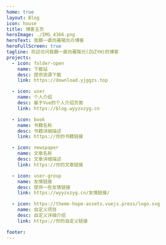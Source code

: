 ```yaml
---
home: true
layout: Blog
icon: house
title: 博客主页
heroImage: ./IMG_4366.png
heroText: 我願一直向著陽光の博客
heroFullScreen: true
tagline: 欢迎访问我願一直向著陽光(ZGZYH)的博客
projects:
  - icon: folder-open
    name: 下载站
    desc: 提供资源下载
    link: https://download.yjggzs.top

  - icon: user
    name: 个人介绍
    desc: 基于Vue的个人介绍页面
    link: https://blog.wyyzxzyg.cn

  - icon: book
    name: 书籍名称
    desc: 书籍详细描述
    link: https://你的书籍链接

  - icon: newspaper
    name: 文章名称
    desc: 文章详细描述
    link: https://你的文章链接

  - icon: user-group
    name: 友情链接
    desc: 提供一些友情链接
    link: https://wyyzxzyg.cn/友情链接/

  - icon: https://theme-hope-assets.vuejs.press/logo.svg
    name: 自定义项目
    desc: 自定义详细介绍
    link: https://你的自定义链接

footer: 
---
```


